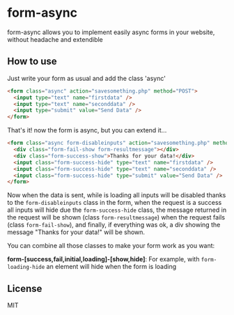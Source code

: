 # form-async #
form-async allows you to implement easily async forms in your website, without headache and extendible

## How to use ##
Just write your form as usual and add the class 'async'

```html
<form class="async" action="savesomething.php" method="POST">
  <input type="text" name="firstdata" />
  <input type="text" name="seconddata" />
  <input type="submit" value="Send Data" />
</form>
````

That's it! now the form is async, but you can extend it...

```html
<form class="async form-disableinputs" action="savesomething.php" method="POST">
  <div class="form-fail-show form-resultmessage"></div>
  <div class="form-success-show">Thanks for your data!</div>
  <input class="form-success-hide" type="text" name="firstdata" />
  <input class="form-success-hide" type="text" name="seconddata" />
  <input class="form-success-hide" type="submit" value="Send Data" />
</form>
```

Now when the data is sent, while is loading all inputs will be disabled thanks to the `form-disableinputs` class in the form, when the request is a success all inputs will hide due the `form-success-hide` class, the message returned in the request will be shown (class `form-resultmessage`) when the request fails (class `form-fail-show`), and finally, if everything was ok, a div showing the message "Thanks for your data!" will be shown.

You can combine all those classes to make your form work as you want:

__form-[success,fail,initial,loading]-[show,hide]__: For example, with `form-loading-hide` an element will hide when the form is loading

## License ##

MIT
